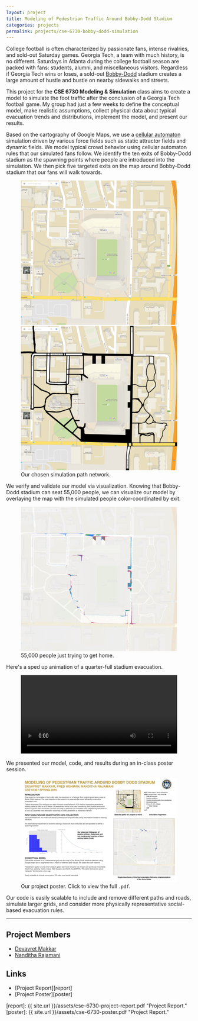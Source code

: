 ```yaml
---
layout: project
title: Modeling of Pedestrian Traffic Around Bobby-Dodd Stadium
categories: projects
permalink: projects/cse-6730-bobby-dodd-simulation
---
```


College football is often characterized by passionate fans, intense rivalries, and sold-out Saturday games. Georgia Tech, a team with much history, is no different. Saturdays in Atlanta during the college football season are packed with fans: students, alumni, and miscellaneous visitors. Regardless if Georgia Tech wins or loses, a sold-out [Bobby-Dodd][bd] stadium creates a large amount of hustle and bustle on nearby sidewalks and streets.

This project for the **CSE 6730 Modeling & Simulation** class aims to create a model to simulate the foot traffic after the conclusion of a Georgia Tech football game. My group had just a few weeks to define the conceptual model, make realistic assumptions, collect physical data about typical evacuation trends and distributions, implement the model, and present our results.

Based on the cartography of Google Maps, we use a [cellular automaton][ca] simulation driven by various force fields such as static attractor fields and dynamic fields. We model typical crowd behavior using cellular automaton rules that our simulated fans follow. We identify the ten exits of Bobby-Dodd stadium as the spawning points where people are introduced into the simulation. We then pick five targeted exits on the map around Bobby-Dodd stadium that our fans will walk towards.

<figure>
  <img class="lhalf" src="/images/projects/cse-6730-bobby-dodd-simulation/grid1.png" alt="Google Maps view of Bobby-Dodd.">
    <img class="rhalf" src="/images/projects/cse-6730-bobby-dodd-simulation/grid2.png" alt="Our chosen path network.">
  <figcaption>Our chosen simulation path network.</figcaption>
</figure>

We verify and validate our model via visualization. Knowing that Bobby-Dodd stadium can seat 55,000 people, we can visualize our model by overlaying the map with the simulated people color-coordinated by exit.

<figure>
  <img class="full" src="/images/projects/cse-6730-bobby-dodd-simulation/50000_people.png" alt="55,000 people evacuating Bobby-Dodd.">
  <figcaption>55,000 people just trying to get home.</figcaption>
</figure>

Here's a sped up animation of a quarter-full stadium evacuation. 

<figure>
  <video class="classic" width="100%" autoplay loop>
    <source src="http://zippy.gfycat.com/AdoredRapidChickadee.webm" type="video/webm">
    <source src="http://zippy.gfycat.com/AdoredRapidChickadee.mp4" type="video/mp4">
  </video>
</figure>

We presented our model, code, and results during an in-class poster session.

<figure>
  <a href="{{ site.url }}/assets/cse-6730-poster.pdf">
  <img class="full" src="/assets/cse-6730-poster.pdf" alt="Project Poster.">
  </a>
  <figcaption>Our project poster. Click to view the full <code>.pdf</code>.</figcaption>
</figure>

Our code is easily scalable to include and remove different paths and roads, simulate larger grids, and consider more physically representative social-based evacuation rules. 

***

## Project Members
* [Devavret Makkar][dev]
* [Nanditha Rajamani][nanditha]

## Links
* [Project Report][report]
* [Project Poster][poster]

[ca]: https://en.wikipedia.org/wiki/Cellular_automaton "Cellular automaton."

[report]: {{ site.url }}/assets/cse-6730-project-report.pdf "Project Report."
[poster]: {{ site.url }}/assets/cse-6730-poster.pdf "Project Report."

[dev]: https://github.com/devavret "Devavret Makkar."
[nanditha]: https://www.linkedin.com/in/nanditha-rajamani-34199a105 "Nanditha Rajamani."

[bd]: https://en.wikipedia.org/wiki/Bobby_Dodd_Stadium "Bobby-Dodd stadium."